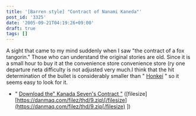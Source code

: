 ```yaml
---
title: '[Barren style] "Contract of Nanami Kaneda"'
post_id: '3325'
date: '2005-09-21T04:19:26+09:00'
draft: true
tags: []
---
```


A sight that came to my mind suddenly when I saw "the contract of a fox tangorin." Those who can understand the original stories are old. Since it is a small hour to buy it at the convenience store convenience store (ry one departure neta difficulty is not adjusted very much.I think that the hit determination of the bullet is considerably smaller than " [Honkei](http://www.amazon.co.jp/gp/product/B000068H2S/ref=as_li_ss_tl?ie=UTF8&camp=247&creative=7399&creativeASIN=B000068H2S&linkCode=as2&tag=danmaq-22) " so it seems easy to look for it.

*   " [Download the" Kanada Seven's Contract "](https://danmaq.com/filez/thd/9.zip) (\[filesize\] [https://danmaq.com/filez/thd/9.zip\[/filesize](https://danmaq.com/filez/thd/9.zip[/filesize) \])
